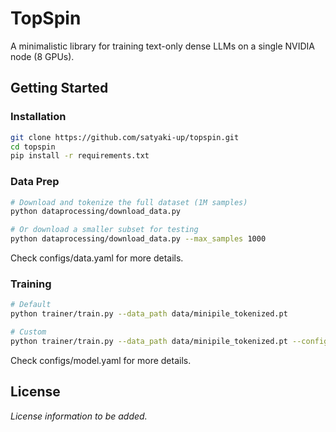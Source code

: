 # TopSpin

A minimalistic library for training text-only dense LLMs on a single NVIDIA node (8 GPUs).


## Getting Started

### Installation

```bash
git clone https://github.com/satyaki-up/topspin.git
cd topspin
pip install -r requirements.txt
```

### Data Prep

```bash
# Download and tokenize the full dataset (1M samples)
python dataprocessing/download_data.py

# Or download a smaller subset for testing
python dataprocessing/download_data.py --max_samples 1000
```

Check configs/data.yaml for more details.

### Training

```bash
# Default
python trainer/train.py --data_path data/minipile_tokenized.pt

# Custom
python trainer/train.py --data_path data/minipile_tokenized.pt --config configs/model.yaml
```

Check configs/model.yaml for more details.

## License

*License information to be added.* 